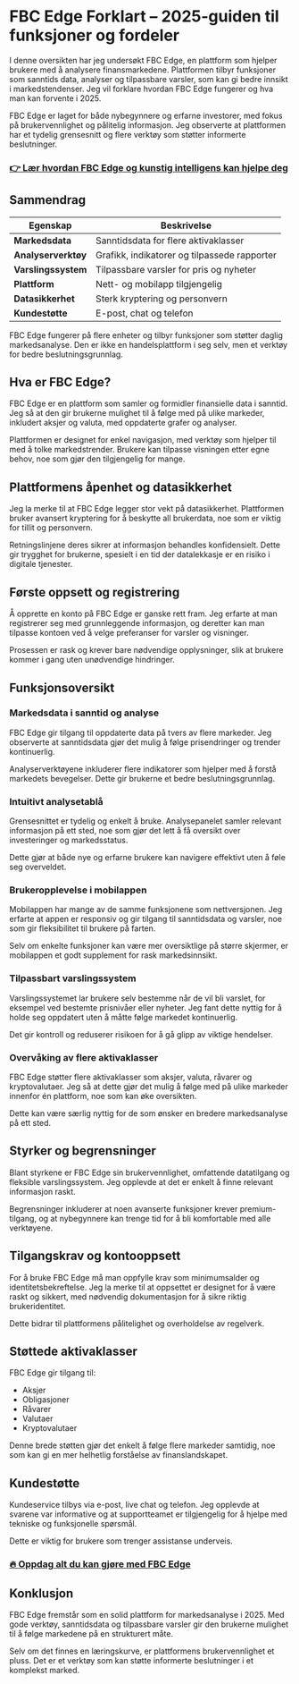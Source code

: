 # FBC Edge Forklart – 2025-guiden til funksjoner og fordeler
   
I denne oversikten har jeg undersøkt FBC Edge, en plattform som hjelper brukere med å analysere finansmarkedene. Plattformen tilbyr funksjoner som sanntids data, analyser og tilpassbare varsler, som kan gi bedre innsikt i markedstendenser. Jeg vil forklare hvordan FBC Edge fungerer og hva man kan forvente i 2025.

FBC Edge er laget for både nybegynnere og erfarne investorer, med fokus på brukervennlighet og pålitelig informasjon. Jeg observerte at plattformen har et tydelig grensesnitt og flere verktøy som støtter informerte beslutninger.

### [👉 Lær hvordan FBC Edge og kunstig intelligens kan hjelpe deg](https://tinyurl.com/234f2gdq)
## Sammendrag  
| Egenskap                | Beskrivelse                               |  
|------------------------|-------------------------------------------|  
| **Markedsdata**        | Sanntidsdata for flere aktivaklasser      |  
| **Analyserverktøy**    | Grafikk, indikatorer og tilpassede rapporter|  
| **Varslingssystem**    | Tilpassbare varsler for pris og nyheter   |  
| **Plattform**          | Nett- og mobilapp tilgjengelig             |  
| **Datasikkerhet**      | Sterk kryptering og personvern             |  
| **Kundestøtte**        | E-post, chat og telefon                     |  

FBC Edge fungerer på flere enheter og tilbyr funksjoner som støtter daglig markedsanalyse. Den er ikke en handelsplattform i seg selv, men et verktøy for bedre beslutningsgrunnlag.

## Hva er FBC Edge?  
FBC Edge er en plattform som samler og formidler finansielle data i sanntid. Jeg så at den gir brukerne mulighet til å følge med på ulike markeder, inkludert aksjer og valuta, med oppdaterte grafer og analyser.  

Plattformen er designet for enkel navigasjon, med verktøy som hjelper til med å tolke markedstrender. Brukere kan tilpasse visningen etter egne behov, noe som gjør den tilgjengelig for mange.

## Plattformens åpenhet og datasikkerhet  
Jeg la merke til at FBC Edge legger stor vekt på datasikkerhet. Plattformen bruker avansert kryptering for å beskytte all brukerdata, noe som er viktig for tillit og personvern.  

Retningslinjene deres sikrer at informasjon behandles konfidensielt. Dette gir trygghet for brukerne, spesielt i en tid der datalekkasje er en risiko i digitale tjenester.

## Første oppsett og registrering  
Å opprette en konto på FBC Edge er ganske rett fram. Jeg erfarte at man registrerer seg med grunnleggende informasjon, og deretter kan man tilpasse kontoen ved å velge preferanser for varsler og visninger.  

Prosessen er rask og krever bare nødvendige opplysninger, slik at brukere kommer i gang uten unødvendige hindringer.

## Funksjonsoversikt  

### Markedsdata i sanntid og analyse  
FBC Edge gir tilgang til oppdaterte data på tvers av flere markeder. Jeg observerte at sanntidsdata gjør det mulig å følge prisendringer og trender kontinuerlig.  

Analyserverktøyene inkluderer flere indikatorer som hjelper med å forstå markedets bevegelser. Dette gir brukerne et bedre beslutningsgrunnlag.

### Intuitivt analysetablå  
Grensesnittet er tydelig og enkelt å bruke. Analysepanelet samler relevant informasjon på ett sted, noe som gjør det lett å få oversikt over investeringer og markedsstatus.  

Dette gjør at både nye og erfarne brukere kan navigere effektivt uten å føle seg overveldet.

### Brukeropplevelse i mobilappen  
Mobilappen har mange av de samme funksjonene som nettversjonen. Jeg erfarte at appen er responsiv og gir tilgang til sanntidsdata og varsler, noe som gir fleksibilitet til brukere på farten.  

Selv om enkelte funksjoner kan være mer oversiktlige på større skjermer, er mobilappen et godt supplement for rask markedsinnsikt.

### Tilpassbart varslingssystem  
Varslingssystemet lar brukere selv bestemme når de vil bli varslet, for eksempel ved bestemte prisnivåer eller nyheter. Jeg fant dette nyttig for å holde seg oppdatert uten å måtte følge markedet kontinuerlig.  

Det gir kontroll og reduserer risikoen for å gå glipp av viktige hendelser.

### Overvåking av flere aktivaklasser  
FBC Edge støtter flere aktivaklasser som aksjer, valuta, råvarer og kryptovalutaer. Jeg så at dette gjør det mulig å følge med på ulike markeder innenfor én plattform, noe som kan øke oversikten.  

Dette kan være særlig nyttig for de som ønsker en bredere markedsanalyse på ett sted.

## Styrker og begrensninger  
Blant styrkene er FBC Edge sin brukervennlighet, omfattende datatilgang og fleksible varslingssystem. Jeg opplevde at det er enkelt å finne relevant informasjon raskt.  

Begrensninger inkluderer at noen avanserte funksjoner krever premium-tilgang, og at nybegynnere kan trenge tid for å bli komfortable med alle verktøyene.

## Tilgangskrav og kontooppsett  
For å bruke FBC Edge må man oppfylle krav som minimumsalder og identitetsbekreftelse. Jeg la merke til at oppsettet er designet for å være raskt og sikkert, med nødvendig dokumentasjon for å sikre riktig brukeridentitet.  

Dette bidrar til plattformens pålitelighet og overholdelse av regelverk.

## Støttede aktivaklasser  
FBC Edge gir tilgang til:  
- Aksjer  
- Obligasjoner  
- Råvarer  
- Valutaer  
- Kryptovalutaer  

Denne brede støtten gjør det enkelt å følge flere markeder samtidig, noe som kan gi en mer helhetlig forståelse av finanslandskapet.

## Kundestøtte  
Kundeservice tilbys via e-post, live chat og telefon. Jeg opplevde at svarene var informative og at supportteamet er tilgjengelig for å hjelpe med tekniske og funksjonelle spørsmål.  

Dette er viktig for brukere som trenger assistanse underveis.

### [🔥 Oppdag alt du kan gjøre med FBC Edge](https://tinyurl.com/234f2gdq)
## Konklusjon  
FBC Edge fremstår som en solid plattform for markedsanalyse i 2025. Med gode verktøy, sanntidsdata og tilpassbare varsler gir den brukerne mulighet til å følge markedene på en strukturert måte.  

Selv om det finnes en læringskurve, er plattformens brukervennlighet et pluss. Det er et verktøy som kan støtte informerte beslutninger i et komplekst marked.